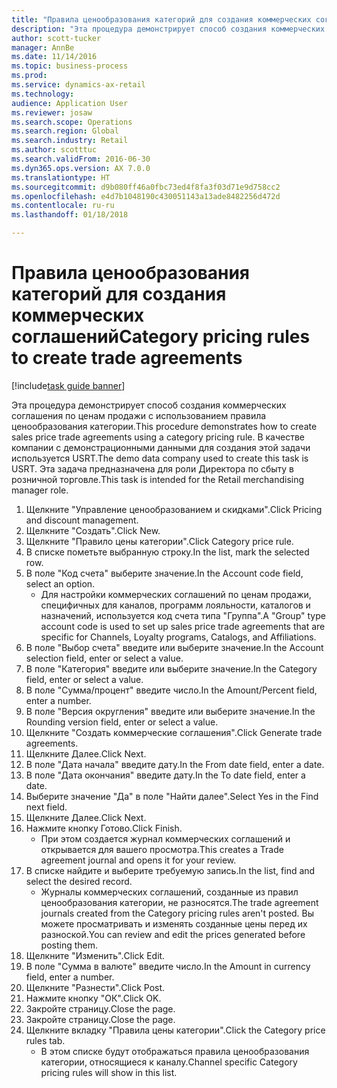 ```yaml
--- 
title: "Правила ценообразования категорий для создания коммерческих соглашений"
description: "Эта процедура демонстрирует способ создания коммерческих соглашения по ценам продажи с использованием правила ценообразования категории."
author: scott-tucker
manager: AnnBe
ms.date: 11/14/2016
ms.topic: business-process
ms.prod: 
ms.service: dynamics-ax-retail
ms.technology: 
audience: Application User
ms.reviewer: josaw
ms.search.scope: Operations
ms.search.region: Global
ms.search.industry: Retail
ms.author: scotttuc
ms.search.validFrom: 2016-06-30
ms.dyn365.ops.version: AX 7.0.0
ms.translationtype: HT
ms.sourcegitcommit: d9b080ff46a0fbc73ed4f8fa3f03d71e9d758cc2
ms.openlocfilehash: e4d7b1048190c430051143a13ade8482256d472d
ms.contentlocale: ru-ru
ms.lasthandoff: 01/18/2018

---
```

# <a name="category-pricing-rules-to-create-trade-agreements"></a><span data-ttu-id="26226-103">Правила ценообразования категорий для создания коммерческих соглашений</span><span class="sxs-lookup"><span data-stu-id="26226-103">Category pricing rules to create trade agreements</span></span>

[!include[task guide banner](../includes/task-guide-banner.md)]

<span data-ttu-id="26226-104">Эта процедура демонстрирует способ создания коммерческих соглашения по ценам продажи с использованием правила ценообразования категории.</span><span class="sxs-lookup"><span data-stu-id="26226-104">This procedure demonstrates how to create sales price trade agreements using a category pricing rule.</span></span> <span data-ttu-id="26226-105">В качестве компании с демонстрационными данными для создания этой задачи используется USRT.</span><span class="sxs-lookup"><span data-stu-id="26226-105">The demo data company used to create this task is USRT.</span></span> <span data-ttu-id="26226-106">Эта задача предназначена для роли Директора по сбыту в розничной торговле.</span><span class="sxs-lookup"><span data-stu-id="26226-106">This task is intended for the Retail merchandising manager role.</span></span>

1. <span data-ttu-id="26226-107">Щелкните "Управление ценообразованием и скидками".</span><span class="sxs-lookup"><span data-stu-id="26226-107">Click Pricing and discount management.</span></span>
2. <span data-ttu-id="26226-108">Щелкните "Создать".</span><span class="sxs-lookup"><span data-stu-id="26226-108">Click New.</span></span>
3. <span data-ttu-id="26226-109">Щелкните "Правило цены категории".</span><span class="sxs-lookup"><span data-stu-id="26226-109">Click Category price rule.</span></span>
4. <span data-ttu-id="26226-110">В списке пометьте выбранную строку.</span><span class="sxs-lookup"><span data-stu-id="26226-110">In the list, mark the selected row.</span></span>
5. <span data-ttu-id="26226-111">В поле "Код счета" выберите значение.</span><span class="sxs-lookup"><span data-stu-id="26226-111">In the Account code field, select an option.</span></span>
    * <span data-ttu-id="26226-112">Для настройки коммерческих соглашений по ценам продажи, специфичных для каналов, программ лояльности, каталогов и назначений, используется код счета типа "Группа".</span><span class="sxs-lookup"><span data-stu-id="26226-112">A "Group" type account code is used to set up sales price trade agreements that are specific for Channels, Loyalty programs, Catalogs, and Affiliations.</span></span>  
6. <span data-ttu-id="26226-113">В поле "Выбор счета" введите или выберите значение.</span><span class="sxs-lookup"><span data-stu-id="26226-113">In the Account selection field, enter or select a value.</span></span>
7. <span data-ttu-id="26226-114">В поле "Категория" введите или выберите значение.</span><span class="sxs-lookup"><span data-stu-id="26226-114">In the Category field, enter or select a value.</span></span>
8. <span data-ttu-id="26226-115">В поле "Сумма/процент" введите число.</span><span class="sxs-lookup"><span data-stu-id="26226-115">In the Amount/Percent field, enter a number.</span></span>
9. <span data-ttu-id="26226-116">В поле "Версия округления" введите или выберите значение.</span><span class="sxs-lookup"><span data-stu-id="26226-116">In the Rounding version field, enter or select a value.</span></span>
10. <span data-ttu-id="26226-117">Щелкните "Создать коммерческие соглашения".</span><span class="sxs-lookup"><span data-stu-id="26226-117">Click Generate trade agreements.</span></span>
11. <span data-ttu-id="26226-118">Щелкните Далее.</span><span class="sxs-lookup"><span data-stu-id="26226-118">Click Next.</span></span>
12. <span data-ttu-id="26226-119">В поле "Дата начала" введите дату.</span><span class="sxs-lookup"><span data-stu-id="26226-119">In the From date field, enter a date.</span></span>
13. <span data-ttu-id="26226-120">В поле "Дата окончания" введите дату.</span><span class="sxs-lookup"><span data-stu-id="26226-120">In the To date field, enter a date.</span></span>
14. <span data-ttu-id="26226-121">Выберите значение "Да" в поле "Найти далее".</span><span class="sxs-lookup"><span data-stu-id="26226-121">Select Yes in the Find next field.</span></span>
15. <span data-ttu-id="26226-122">Щелкните Далее.</span><span class="sxs-lookup"><span data-stu-id="26226-122">Click Next.</span></span>
16. <span data-ttu-id="26226-123">Нажмите кнопку Готово.</span><span class="sxs-lookup"><span data-stu-id="26226-123">Click Finish.</span></span>
    * <span data-ttu-id="26226-124">При этом создается журнал коммерческих соглашений и открывается для вашего просмотра.</span><span class="sxs-lookup"><span data-stu-id="26226-124">This creates a Trade agreement journal and opens it for your review.</span></span>  
17. <span data-ttu-id="26226-125">В списке найдите и выберите требуемую запись.</span><span class="sxs-lookup"><span data-stu-id="26226-125">In the list, find and select the desired record.</span></span>
    * <span data-ttu-id="26226-126">Журналы коммерческих соглашений, созданные из правил ценообразования категории, не разносятся.</span><span class="sxs-lookup"><span data-stu-id="26226-126">The trade agreement journals created from the Category pricing rules aren't posted.</span></span> <span data-ttu-id="26226-127">Вы можете просматривать и изменять созданные цены перед их разноской.</span><span class="sxs-lookup"><span data-stu-id="26226-127">You can  review and edit the prices generated before posting them.</span></span>  
18. <span data-ttu-id="26226-128">Щелкните "Изменить".</span><span class="sxs-lookup"><span data-stu-id="26226-128">Click Edit.</span></span>
19. <span data-ttu-id="26226-129">В поле "Сумма в валюте" введите число.</span><span class="sxs-lookup"><span data-stu-id="26226-129">In the Amount in currency field, enter a number.</span></span>
20. <span data-ttu-id="26226-130">Щелкните "Разнести".</span><span class="sxs-lookup"><span data-stu-id="26226-130">Click Post.</span></span>
21. <span data-ttu-id="26226-131">Нажмите кнопку "OК".</span><span class="sxs-lookup"><span data-stu-id="26226-131">Click OK.</span></span>
22. <span data-ttu-id="26226-132">Закройте страницу.</span><span class="sxs-lookup"><span data-stu-id="26226-132">Close the page.</span></span>
23. <span data-ttu-id="26226-133">Закройте страницу.</span><span class="sxs-lookup"><span data-stu-id="26226-133">Close the page.</span></span>
24. <span data-ttu-id="26226-134">Щелкните вкладку "Правила цены категории".</span><span class="sxs-lookup"><span data-stu-id="26226-134">Click the Category price rules tab.</span></span>
    * <span data-ttu-id="26226-135">В этом списке будут отображаться правила ценообразования категории, относящиеся к каналу.</span><span class="sxs-lookup"><span data-stu-id="26226-135">Channel specific Category pricing rules will show in this list.</span></span>  


